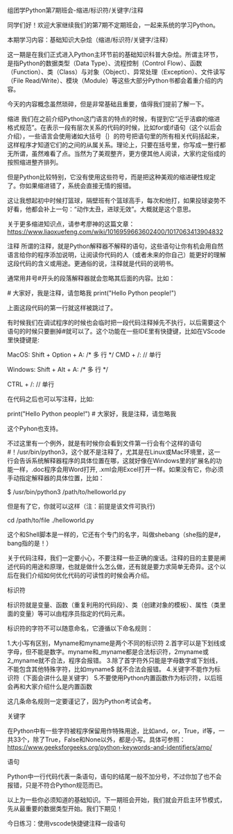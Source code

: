组团学Python第7期班会-缩进/标识符/关键字/注释

同学们好！欢迎大家继续我们的第7期不定期班会，一起来系统的学习Python。

本期学习内容：基础知识大杂烩（缩进/标识符/关键字/注释）

这一期是在我们正式进入Python主环节前的基础知识科普大杂烩。所谓主环节，是指Python的数据类型（Data Type）、流程控制（Control Flow）、函数（Function）、类（Class）与对象（Object）、异常处理（Exception）、文件读写（File Read/Write）、模块（Module）等这些大部分Python书都会着重介绍的内容。

今天的内容概念虽然琐碎，但是非常基础且重要，值得我们提前了解一下。


缩进
我们在之前介绍Python这门语言的特点的时候，有提到它“近乎洁癖的缩进格式规范”。在表示一段有层次关系的代码的时候，比如for或if语句（这个以后会介绍），一些语言会使用诸如大括号｛｝的符号把语句里的所有相关代码括起来，这样程序才知道它们的之间的从属关系。理论上，只要在括号里，你写成一整行都无所谓，虽然难看了点。当然为了美观整齐，更方便其他人阅读，大家约定俗成的按照缩进整齐排列。

但是Python比较特别，它没有使用这些符号，而是把这种美观的缩进硬性规定了。你如果缩进错了，系统会直接无情的报错。

这让我想起初中时候打篮球，隔壁班有个篮球高手，每次和他打，如果投球姿势不好看，他都会补上一句：“动作太丑，进球无效”。大概就是这个意思。

关于更多缩进知识点，请参考廖神的这篇文章：https://www.liaoxuefeng.com/wiki/1016959663602400/1017063413904832


注释
所谓的注释，就是Python解释器不解释的语句，这些语句让你有机会用自然语言给你的程序添加说明，让阅读你代码的人（或者未来的你自己）能更好的理解这段代码的含义或用途。更通俗的说，注释就是代码的说明书。

通常用井号#开头的段落解释器就会忽略其后面的内容。比如：

\# 大家好，我是注释，请忽略我
print("Hello Python people!")

上面这段代码的第一行就这样被跳过了。

有时候我们在调试程序的时候也会临时把一段代码注释掉先不执行，以后需要这个语句的时候只要删掉#就可以了。这个功能在一些IDE里有快捷键，比如在VScode里快捷键是:

MacOS:
Shift + Option + A:
/* 多
    行 */
CMD + /:
// 单行

Windows:
Shift + Alt + A:
/* 多
    行 */

CTRL + /:
// 单行


在代码之后也可以写注释，比如:

print("Hello Python people!") # 大家好，我是注释，请忽略我

这个Pyhon也支持。

不过这里有一个例外，就是有时候你会看到文件第一行会有个这样的语句 #！/usr/bin/python3，这个就不是注释了，尤其是在Linux或Mac环境里，这一行会告诉系统解释器程序的具体位置在哪，这就好像在Windows里的扩展名的功能一样，.doc程序会用Word打开, .xml会用Excel打开一样。如果没有它，你必须手动指定解释器的具体位置，比如：

$ /usr/bin/python3  /path/to/helloworld.py


但是有了它，你就可以这样（注：前提是该文件可执行)

cd /path/to/file
./helloworld.py

这个和Shell脚本是一样的，它还有个专门的名字，叫做shebang（she指的是#，bang指的是！）

关于代码注释，我们一定要小心，不要注释一些正确的废话。注释的目的主要是阐述代码的用途和原理，也就是做什么怎么做，还有就是要力求简单无奇异。这个以后在我们介绍如何优化代码的可读性的时候会再介绍。


标识符

标识符就是变量、函数（重复利用的代码段）、类（创建对象的模板）、属性（类里面的变量）等可以由程序员指定的代码元素。

标识符的字符不可以随意命名，它遵循以下命名规则：

1.大小写有区别，Myname和myname是两个不同的标识符
2.首字可以是下划线或字母，但不能是数字。myname和_myname都是合法标识符，2myname或2_myname就不合法，程序会报错。
3.除了首字符外只能是字母数字或下划线，不能包含其他特殊字符，比如myname$ 就不合法会报错。
4.关键字不能作为标识符（下面会讲什么是关键字）
5.不要使用Python内置函数作为标识符，以后班会再和大家介绍什么是内置函数


这几条命名规则一定要谨记了，因为Python考试会考。


关键字

在Python中有一些字符被程序保留用作特殊用途，比如and，or，True，if等，一共33个，除了True，False和None以外，都是小写。具体可参照：https://www.geeksforgeeks.org/python-keywords-and-identifiers/amp/


语句

Python中一行代码代表一条语句，语句的结尾一般不加分号，不过你加了也不会报错，只是不符合Python规范而已。

以上为一些你必须知道的基础知识。下一期班会开始，我们就会开启主环节模式，先从最重要的数据类型开始。我们下期见！

今日练习：使用vscode快捷键注释一段语句
